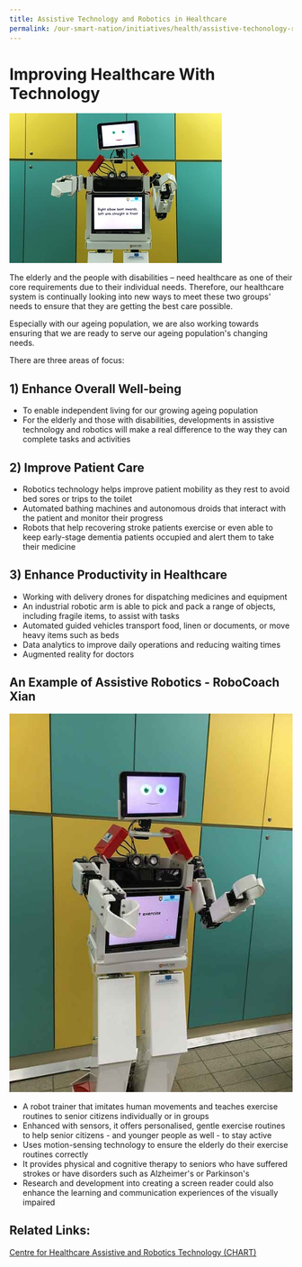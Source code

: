 ```yaml
---
title: Assistive Technology and Robotics in Healthcare
permalink: /our-smart-nation/initiatives/health/assistive-techonology-robotics
---
```

# Improving Healthcare With Technology

![robotics in healthcare](/images/our-smart-nation/Initiatives/health-robotics-overview.jpg)
  
The elderly and the people with disabilities – need healthcare as one of their core requirements due to their individual needs. Therefore, our healthcare system is continually looking into new ways to meet these two groups' needs to ensure that they are getting the best care possible. 

Especially with our ageing population, we are also working towards ensuring that we are ready to serve our ageing population's changing needs. 

There are three areas of focus: 

## 1) Enhance Overall Well-being

- To enable independent living for our growing ageing population
- For the elderly and those with disabilities, developments in assistive technology and robotics will make a real difference to the way they can complete tasks and activities

## 2) Improve Patient Care

- Robotics technology helps improve patient mobility as they rest to avoid bed sores or trips to the toilet
- Automated bathing machines and autonomous droids that interact with the patient and monitor their progress
- Robots that help recovering stroke patients exercise or even able to keep early-stage dementia patients occupied and alert them to take their medicine

## 3) Enhance Productivity in Healthcare

- Working with delivery drones for dispatching medicines and equipment 
- An industrial robotic arm is able to pick and pack a range of objects, including fragile items, to assist with tasks 
- Automated guided vehicles transport food, linen or documents, or move heavy items such as beds
- Data analytics to improve daily operations and reducing waiting times
- Augmented reality for doctors 
 
## An Example of Assistive Robotics - RoboCoach Xian 

![robocoach xian](/images/our-smart-nation/Initiatives/smart-nation-robocoach.jpg)

- A robot trainer that imitates human movements and teaches exercise routines to senior citizens individually or in groups
- Enhanced with sensors, it offers personalised, gentle exercise routines to help senior citizens - and younger people as well - to stay active
- Uses motion-sensing technology to ensure the elderly do their exercise routines correctly
- It provides physical and cognitive therapy to seniors who have suffered strokes or have disorders such as Alzheimer's or Parkinson's
- Research and development into creating a screen reader could also enhance the learning and communication experiences of the visually impaired

## Related Links:
<a href="https://www.cgh.com.sg/chart" target="_blank">Centre for Healthcare Assistive and Robotics Technology (CHART)</a>

